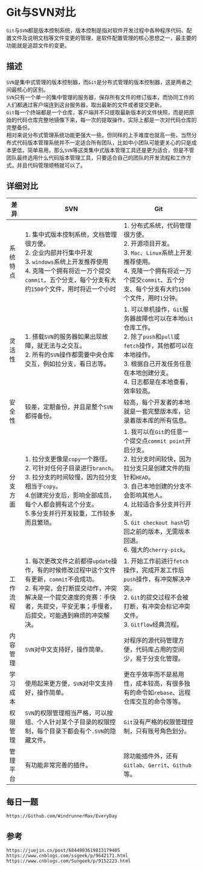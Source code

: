 # Git与SVN对比
`Git`与`SVN`都是版本控制系统，版本控制是指对软件开发过程中各种程序代码、配置文件及说明文档等文件变更的管理，是软件配置管理的核心思想之一，最主要的功能就是追踪文件的变更。

## 描述
`SVN`是集中式管理的版本控制器，而`Git`是分布式管理的版本控制器，这是两者之间最核心的区别。  
`SVN`只有一个单一的集中管理的服务器，保存所有文件的修订版本，而协同工作的人们都通过客户端连到这台服务器，取出最新的文件或者提交更新。  
`Git`每一个终端都是一个仓库，客户端并不只提取最新版本的文件快照，而是把原始的代码仓库完整地镜像下来，每一次的提取操作，实际上都是一次对代码仓库的完整备份。  
相对来说分布式管理系统功能更强大一些，但同样的上手难度也就高一些，当然分布式代码版本管理系统并不一定适合所有团队，比如中小团队可能更关心的只是成本更低，简单易用，那么`SVN`等这类集中式版本管理工具还是更为适合，但是不管团队最终选用什么代码版本管理工具，只要适合自己的团队的开发流程和工作方式，并且代码管理顺畅就可以了。

## 详细对比

| 差异 | SVN | Git |
| --- | --- | --- |
| 系统特点 | 1. 集中式版本控制系统，文档管理很方便。 <br> 2. 企业内部并行集中开发 <br> 3. `windows`系统上开发推荐使用 <br> 4. 克隆一个拥有将近一万个提交`commit`，五个分支，每个分支有大约`1500`个文件，用时将近一个小时 | 1. 分布式系统，代码管理很方便。 <br> 2. 开源项目开发。  <br> 3. `Mac`、`Linux`系统上开发推荐使用。  <br> 4. 克隆一个拥有将近一万个提交`commit`、五个分支、每个分支有大约`1500`个文件，用时`1`分钟。 |
| 灵活性 | 1. 搭载`SVN`的服务器如果出现故障，就无法与之交互。 <br> 2. 所有的`SVN`操作都需要中央仓库交互，例如拉分支，看日志等。 | 1. 可以单机操作，`Git`服务器故障也可以在本地`Git`仓库工作。 <br> 2. 除了`push`和`pull`或`fetch`操作，其他都可以在本地操作。 <br> 3. 根据自己开发任务任意在本地创建分支。 <br> 4. 日志都是在本地查看，效率较高。 |
| 安全性 | 较差，定期备份，并且是整个`SVN`都得备份。 | 较高，每个开发者的本地就是一套完整版本库，记录着版本库的所有信息。 | 
| 分支方面 | 1. 拉分支更像是`copy`一个路径。 <br> 2. 可针对任何子目录进行`branch`。 <br> 3. 拉分支的时间较慢，因为拉分支相当于`copy`。 <br> 4.创建完分支后，影响全部成员，每个人都会拥有这个分支。 <br> 5.多分支并行开发较重，工作较多而且繁琐。 | 1. 我可以在`Git`的任意一个提交点`commit point`开启分支。 <br> 2. 拉分支时间较快，因为拉分支只是创建文件的指针和`HEAD`。 <br> 3. 自己本地创建的分支不会影响其他人。 <br> 4. 比较适合多分支并行开发。 <br> 5. `Git checkout hash`切回之前的版本，无需版本回退。 <br> 6. 强大的`cherry-pick`。|
| 工作流程 | 1. 每次更改文件之前都得`update`操作，有的时候修改过程中这个文件有更新，`commit`不会成功。 <br> 2. 有冲突，会打断提交动作，冲突解决是一个提交速度的竞赛：手快者，先提交，平安无事；手慢者，后提交，可能遇到麻烦的冲突解决。 | 1. 开始工作前进行`fetch`操作，完成开发工作后`push`操作，有冲突解决冲突。 <br> 2. `Git`的提交过程不会被打断，有冲突会标记冲突文件。 <br> 3. `Gitflow`经典流程。 |
| 内容管理 | `SVN`对中文支持好，操作简单。 | 对程序的源代码管理方便，代码库占用的空间少，易于分支化管理。 |
| 学习成本 | 使用起来更方便，`SVN`对中文支持好，操作简单。 | 更在乎效率而不是易用性，成本较高，有很多独有的命令如`rebase`、远程仓库交互的命令等等。 |
| 权限管理 | `SVN`的权限管理相当严格，可以按组、个人针对某个子目录的权限控制，每个目录下都会有个`.SVN`的隐藏文件。 | `Git`没有严格的权限管理控制，只有账号角色划分。 | 
| 管理平台 | 有功能非常完善的插件。 | 除功能插件外，还有`Gitlab`、`Gerrit`、`Github`等。 |

## 每日一题

```
https://Github.com/WindrunnerMax/EveryDay
```

## 参考

```
https://juejin.cn/post/6844903619813179405
https://www.cnblogs.com/ssgeek/p/9642171.html
https://www.cnblogs.com/Sungeek/p/9152223.html
```

